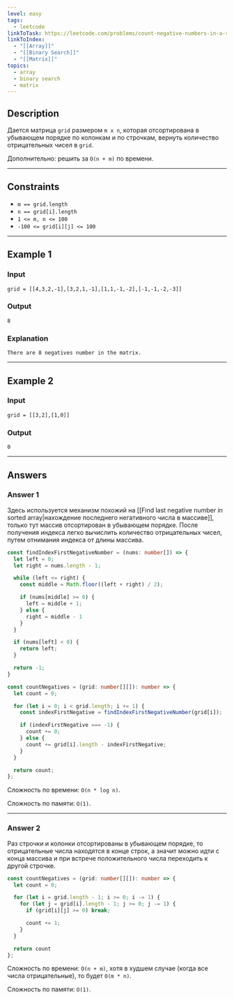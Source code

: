 ```yaml
---
level: easy
tags:
  - leetcode
linkToTask: https://leetcode.com/problems/count-negative-numbers-in-a-sorted-matrix/
linkToIndex:
  - "[[Array]]"
  - "[[Binary Search]]"
  - "[[Matrix]]"
topics:
  - array
  - binary search
  - matrix
---
```

## Description

Дается матрица `grid` размером `m x n`, которая отсортирована в убывающем порядке по колонкам и по строчкам, вернуть количество отрицательных чисел в `grid`.

Дополнительно: решить за `O(n + m)` по времени.

---
## Constraints

- `m == grid.length`
- `n == grid[i].length`
- `1 <= m, n <= 100`
- `-100 <= grid[i][j] <= 100`

---
## Example 1

### Input

```
grid = [[4,3,2,-1],[3,2,1,-1],[1,1,-1,-2],[-1,-1,-2,-3]]
```
### Output

```
8
```
### Explanation

```
There are 8 negatives number in the matrix.
```

---
## Example 2

### Input

```
grid = [[3,2],[1,0]]
```
### Output

```
0
```

---
## Answers

### Answer 1

Здесь используется механизм похожий на [[Find last negative number in sorted array|нахождение последнего негативного числа в массиве]], только тут массив отсортирован в убывающем порядке. После получения индекса легко вычислить количество отрицательных чисел, путем отнимания индекса от длины массива.

```typescript
const findIndexFirstNegativeNumber = (nums: number[]) => {
  let left = 0;
  let right = nums.length - 1;

  while (left <= right) {
    const middle = Math.floor((left + right) / 2);

    if (nums[middle] >= 0) {
      left = middle + 1;
    } else {
      right = middle - 1
    }
  }

  if (nums[left] < 0) {
    return left;
  }

  return -1;
}

const countNegatives = (grid: number[][]): number => {
  let count = 0;

  for (let i = 0; i < grid.length; i += 1) {
    const indexFirstNegative = findIndexFirstNegativeNumber(grid[i]);

    if (indexFirstNegative === -1) {
      count += 0;
    } else {
      count += grid[i].length - indexFirstNegative;
    }
  }

  return count;
};
```

Сложность по времени: `O(n * log n)`.

Сложность по памяти: `O(1)`.

---
### Answer 2

Раз строчки и колонки отсортированы в убывающем порядке, то отрицательные числа находятся в конце строк, а значит можно идти с конца массива и при встрече положительного числа переходить к другой строчке.

```typescript
const countNegatives = (grid: number[][]): number => {
  let count = 0;

  for (let i = grid.length - 1; i >= 0; i -= 1) {
    for (let j = grid[i].length - 1; j >= 0; j -= 1) {
      if (grid[i][j] >= 0) break;

      count += 1;
    }
  }

  return count
};
```

Сложность по времени: `O(n + m)`, хотя в худшем случае (когда все числа отрицательные), то будет `O(m * n)`.

Сложность по памяти: `O(1)`.


